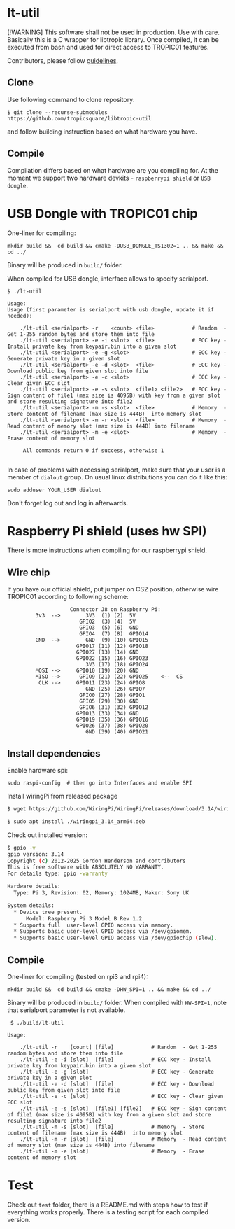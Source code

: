 # lt-util

[!WARNING]
This software shall not be used in production. Use with care. Basically this is a C wrapper for libtropic library. Once compiled, it can be executed from bash and used for direct access to TROPIC01 features. 

Contributors, please follow [guidelines](https://github.com/tropicsquare/libtropic-util/blob/main/CONTRIBUTING.md).

## Clone

Use following command to clone repository:
```
$ git clone --recurse-submodules https://github.com/tropicsquare/libtropic-util
```

and follow building instruction based on what hardware you have.


## Compile

Compilation differs based on what hardware are you compiling for. At the moment we support two hardware devkits - `raspberrypi shield` or `USB dongle`.

# USB Dongle with TROPIC01 chip

One-liner for compiling:

```
mkdir build &&  cd build && cmake -DUSB_DONGLE_TS1302=1 .. && make && cd ../
```

Binary will be produced in `build/` folder.

When compiled for USB dongle, interface allows to specify serialport.

```
$ ./lt-util

Usage:
Usage (first parameter is serialport with usb dongle, update it if needed):

	./lt-util <serialport> -r    <count> <file>            # Random  - Get 1-255 random bytes and store them into file
	./lt-util <serialport> -e -i <slot>  <file>            # ECC key - Install private key from keypair.bin into a given slot
	./lt-util <serialport> -e -g <slot>                    # ECC key - Generate private key in a given slot
	./lt-util <serialport> -e -d <slot>  <file>            # ECC key - Download public key from given slot into file
	./lt-util <serialport> -e -c <slot>                    # ECC key - Clear given ECC slot
	./lt-util <serialport> -e -s <slot>  <file1> <file2>   # ECC key - Sign content of file1 (max size is 4095B) with key from a given slot and store resulting signature into file2
	./lt-util <serialport> -m -s <slot>  <file>            # Memory  - Store content of filename (max size is 444B)  into memory slot
	./lt-util <serialport> -m -r <slot>  <file>            # Memory  - Read content of memory slot (max size is 444B) into filename
	./lt-util <serialport> -m -e <slot>                    # Memory  - Erase content of memory slot

	 All commands return 0 if success, otherwise 1


```

In case of problems with accessing serialport, make sure that your user is a member of `dialout` group. On usual linux distributions you can do it like this:

```
sudo adduser YOUR_USER dialout
```

Don't forget log out and log in afterwards.


# Raspberry Pi shield (uses hw SPI)

There is more instructions when compiling for our raspberrypi shield.

## Wire chip

If you have our official shield, put jumper on CS2 position, otherwise wire TROPIC01 according to following scheme:

```
                    Connector J8 on Raspberry Pi:
         3v3  -->        3V3  (1) (2)  5V    
                       GPIO2  (3) (4)  5V    
                       GPIO3  (5) (6)  GND   
                       GPIO4  (7) (8)  GPIO14
         GND  -->        GND  (9) (10) GPIO15
                      GPIO17 (11) (12) GPIO18
                      GPIO27 (13) (14) GND   
                      GPIO22 (15) (16) GPIO23
                         3V3 (17) (18) GPIO24
         MOSI -->     GPIO10 (19) (20) GND   
         MISO -->      GPIO9 (21) (22) GPIO25    <--  CS
          CLK -->     GPIO11 (23) (24) GPIO8 
                         GND (25) (26) GPIO7 
                       GPIO0 (27) (28) GPIO1 
                       GPIO5 (29) (30) GND   
                       GPIO6 (31) (32) GPIO12
                      GPIO13 (33) (34) GND   
                      GPIO19 (35) (36) GPIO16
                      GPIO26 (37) (38) GPIO20
                         GND (39) (40) GPIO21

```

## Install dependencies

Enable hardware spi:

```
sudo raspi-config  # then go into Interfaces and enable SPI
```

Install wiringPi from released package

```bash
$ wget https://github.com/WiringPi/WiringPi/releases/download/3.14/wiringpi_3.14_arm64.deb

$ sudo apt install ./wiringpi_3.14_arm64.deb
```

Check out installed version:

```bash
$ gpio -v
gpio version: 3.14
Copyright (c) 2012-2025 Gordon Henderson and contributors
This is free software with ABSOLUTELY NO WARRANTY.
For details type: gpio -warranty

Hardware details:
  Type: Pi 3, Revision: 02, Memory: 1024MB, Maker: Sony UK

System details:
  * Device tree present.
      Model: Raspberry Pi 3 Model B Rev 1.2
  * Supports full  user-level GPIO access via memory.
  * Supports basic user-level GPIO access via /dev/gpiomem.
  * Supports basic user-level GPIO access via /dev/gpiochip (slow).

```

## Compile

One-liner for compiling (tested on rpi3 and rpi4):

```
mkdir build &&  cd build && cmake -DHW_SPI=1 .. && make && cd ../
```
Binary will be produced in `build/` folder. When compiled with `HW-SPI=1`, note that serialport parameter is not available.

```
 $ ./build/lt-util 

Usage:

	./lt-util -r    [count] [file]            # Random  - Get 1-255 random bytes and store them into file
	./lt-util -e -i [slot]  [file]            # ECC key - Install private key from keypair.bin into a given slot
	./lt-util -e -g [slot]                    # ECC key - Generate private key in a given slot
	./lt-util -e -d [slot]  [file]            # ECC key - Download public key from given slot into file
	./lt-util -e -c [slot]                    # ECC key - Clear given ECC slot
	./lt-util -e -s [slot]  [file1] [file2]   # ECC key - Sign content of file1 (max size is 4095B) with key from a given slot and store resulting signature into file2
	./lt-util -m -s [slot]  [file]            # Memory  - Store content of filename (max size is 444B)  into memory slot
	./lt-util -m -r [slot]  [file]            # Memory  - Read content of memory slot (max size is 444B) into filename
	./lt-util -m -e [slot]                    # Memory  - Erase content of memory slot

```

# Test

Check out `test` folder, there is a README.md with steps how to test if everything works properly. There is a testing script for each compiled version.